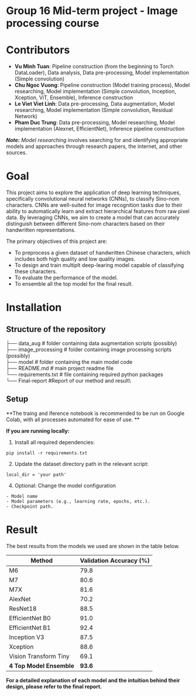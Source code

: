Group 16 Mid-term project - Image processing course
==============

# Contributors
- **Vu Minh Tuan**: Pipeline construction (from the beginning to Torch DataLoader), Data analysis, Data pre-processing, Model implementation (Simple convolution)
- **Chu Ngoc Vuong**: Pipeline construction (Model training process), Model researching, Model implementation (Simple convolution, Inception, Xception, ViT, Ensemble), Inference construction
- **Le Viet Viet Linh**: Data pre-processing, Data augmentation, Model researching, Model implementation (Simple convolution, Residual Network)
- **Pham Duc Trung**: Data pre-processing, Model researching, Model implementation (Alexnet, EfficientNet), Inference pipeline construction

**_Note:_** _Model researching_ involves searching for and identifying appropriate models and approaches through research papers, the internet, and other sources.

# Goal
This project aims to explore the application of deep learning techniques, specifically convolutional neural networks (CNNs), to classify Sino-nom characters. CNNs are well-suited for image recognition tasks due to their ability to automatically learn and extract hierarchical features from raw pixel data. By leveraging CNNs, we aim to create a model that can accurately distinguish between different Sino-nom characters based on their handwritten representations.

The primary objectives of this project are:
- To preprocess a given dataset of handwritten Chinese characters, which includes both high quality and low quality images.
- To design and train multiplt deep-learing model capable of classifying these characters.
- To evaluate the performance of the model.
- To ensemble all the top model for the final result.

# Installation
## Structure of the repository

├── data_aug  # folder containing data augmentation scripts (possibly)\
├── image_processing  # folder containing image processing scripts (possibly)\
├── model  # folder containing the main model code\
├── README.md  # main project readme file\
└── requirements.txt  # file containing required python packages\
└── Final-report  #Report of our method and result\

## Setup
**The traing and iference notebook is recommended to be run on Google Colab, with all processes automated for ease of use. **

**If you are running locally:**

1. Install all required dependencies:
```
pip install -r requirements.txt
```
2. Update the dataset directory path in the relevant script:
```
local_dir = 'your path'
```

4. Optional: Change the model configuration 
```
- Model name
- Model parameters (e.g., learning rate, epochs, etc.).
- Checkpoint path.
```

# Result

The best results from the models we used are shown in the table below.

| Method | Validation Accuracy (%) |
|---|---|
| M6 | 79.8 |
| M7 | 80.6 |
| M7X | 81.6 |
| AlexNet | 70.2 |
| ResNet18 | 88.5 |
| EfficientNet B0 | 91.0 |
| EfficientNet B1 | 92.4 |
| Inception V3 | 87.5 |
| Xception | 88.6 |
| Vision Transform Tiny | 69.1 |
| **4 Top Model Ensemble** | **93.6** |

**For a detailed explanation of each model and the intuition behind their design, please refer to the final report.**
